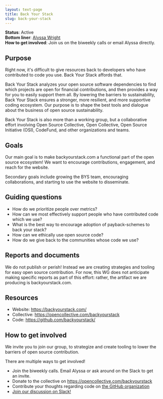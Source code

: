 ```yaml
---
layout: text-page
title: Back Your Stack
slug: back-your-stack
---
```


**Status**: Active<br />
**Bottom liner**: <a href="mailto:alyssa@oscollective.org">Alyssa Wright</a><br />
**How to get involved**: Join us on the biweekly calls or email Alyssa directly.

## Purpose

Right now, it's difficult to give resources back to developers who have contributed to code you use. Back Your Stack affords that.

Back Your Stack analyzes your open source software dependencies to find which projects are open for financial contributions, and then provides a way for you to easily support them all. By lowering the barriers to sustainability, Back Your Stack ensures a stronger, more resilient, and more supportive coding ecosystem. Our purpose is to shape the best tools and dialogue about the business of open source sustainability.

Back Your Stack is also more than a working group, but a collaborative effort involving Open Source Collective, Open Collective, Open Source Initiative (OSI), CodeFund, and other organizations and teams.

## Goals

Our main goal is to make backyourstack.com a functional part of the open source ecosystem! We want to encourage contributions, engagement, and reach for the website.

Secondary goals include growing the BYS team, encouraging collaborations, and starting to use the website to disseminate.

## Guiding questions

- How do we prioritize people over metrics?
- How can we most effectively support people who have contributed code which we use?
- What is the best way to encourage adoption of payback-schemes to back your stack?
- How can we ethically use open source code?
- How do we give back to the communities whose code we use?

## Reports and documents

We do not publish or perish! Instead we are creating strategies and tooling for easy open source contribution. For now, this WG does not anticipate making specific reports as part of this effort: rather, the artifact we are producing is backyourstack.com.

## Resources

- Website: <a href="https://backyourstack.com/">https://backyourstack.com/</a>
- Collective: <a href="https://opencollective.com/backyourstack">https://opencollective.com/backyourstack</a>
- Code: <a href="https://github.com/backyourstack/">https://github.com/backyourstack/</a>

## How to get involved

We invite you to join our group, to strategize and create tooling to lower the barriers of open source contribution.

There are multiple ways to get involved!

- Join the biweekly calls. Email Alyssa or ask around on the Slack to get an invite.
- Donate to the collective on <a href="https://opencollective.com/backyourstack">https://opencollective.com/backyourstack</a>
- Contribute your thoughts regarding code on <a href="https://github.com/backyourstack/">the GitHub organization</a>
- <a href="https://slack.opencollective.com/#backyourstack">Join our discussion on Slack!</a>
